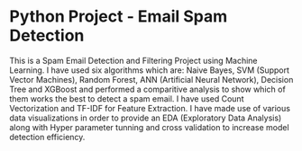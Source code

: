 # Python Project - Email Spam Detection
This is a Spam Email Detection and Filtering Project using Machine Learning. I have used six algorithms which are: Naive Bayes, SVM (Support Vector Machines), Random Forest, ANN (Artificial Neural Network), Decision Tree and XGBoost and performed a comparitive analysis to show which of them works the best to detect a spam email. I have used  Count Vectorization and TF-IDF for Feature Extraction.
I have made use of various data visualizations in order to provide an EDA (Exploratory Data Analysis) along with Hyper parameter tunning and cross validation to increase model detection efficiency.
